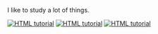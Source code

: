 I like to study a lot of things.

<a href="mailto:frois@usp.br"><img src="https://img.shields.io/badge/Gmail-D14836?style=for-the-badge&logo=gmail&logoColor=white" alt="HTML tutorial"></a>
<a href="https://vitorfrois.github.io/"><img src="https://img.shields.io/badge/Blog-000000?style=for-the-badge&logo=blogger&logoColor=white" alt="HTML tutorial"></a>
<a href="https://www.linkedin.com/in/vitorfrois/"><img src="https://img.shields.io/badge/LinkedIn-0077B5?style=for-the-badge&logo=linkedin&logoColor=white" alt="HTML tutorial"></a>
